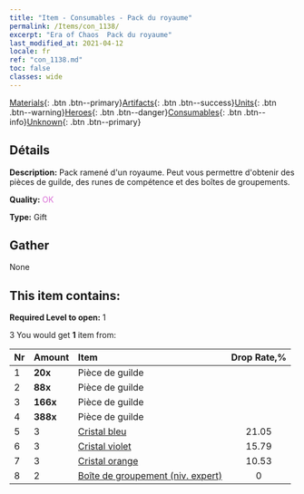 ```yaml
---
title: "Item - Consumables - Pack du royaume"
permalink: /Items/con_1138/
excerpt: "Era of Chaos  Pack du royaume"
last_modified_at: 2021-04-12
locale: fr
ref: "con_1138.md"
toc: false
classes: wide
---
```

 [Materials](/fr/Items/){: .btn .btn--primary}[Artifacts](/fr/Items/Artifacts/){: .btn .btn--success}[Units](/fr/Items/Units/){: .btn .btn--warning}[Heroes](/fr/Items/Heroes/){: .btn .btn--danger}[Consumables](/fr/Items/Consumables/){: .btn .btn--info}[Unknown](/fr/Items/Unknown/){: .btn .btn--primary}

## Détails
 **Description:** Pack ramené d'un royaume. Peut vous permettre d'obtenir des pièces de guilde, des runes de compétence et des boîtes de groupements.

 **Quality:** <span style="color: #DA70D6">OK</span>

 **Type:** Gift

## Gather

  None

## This item contains:

 **Required Level to open:** 1

 3 You would get **1** item  from:

  | Nr | Amount |     Item    | Drop Rate,% |
  |:---|:-------|:------------|:---------:|
  | 1 |  **20x** | Pièce de guilde |  | 21.05 | 
  | 2 |  **88x** | Pièce de guilde |  | 15.79 | 
  | 3 |  **166x** | Pièce de guilde |  | 10.53 | 
  | 4 |  **388x** | Pièce de guilde |  | 5.26 | 
  | 5 | 3 | [Cristal bleu](/fr/Items/con_716/) | 21.05 | 
  | 6 | 3 | [Cristal violet](/fr/Items/con_720/) | 15.79 | 
  | 7 | 3 | [Cristal orange](/fr/Items/con_730/) | 10.53 | 
  | 8 | 2 | [Boîte de groupement (niv. expert)](/fr/Items/con_767/) | 0 | 

